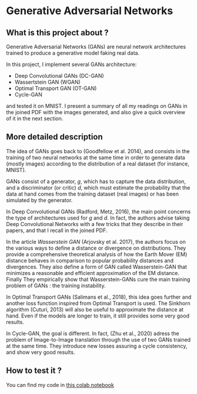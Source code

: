 # Generative Adversarial Networks

## What is this project about ?

 Generative Adversarial Networks (GANs) are neural network architectures trained to produce a generative model faking real data. 

In this project, I implement several GANs architecture:
- Deep Convolutional GANs (DC-GAN)
- Wassertstein GAN (WGAN)
- Optimal Transport GAN (OT-GAN)
- Cycle-GAN

and tested it on MNIST. I present a summary of all my readings on GANs in the joined PDF with the images generated, and also give a quick overview of it in the next section.

## More detailed description

The idea of GANs goes back to (Goodfellow et al. 2014), and consists in the training of two neural networks at the same time in order to generate data (mostly images) according to the distribution of a real dataset (for instance, MNIST). 

GANs consist of a generator, _g_, which has to capture the data distribution, and a discriminator (or critic) _d_, which must estimate the probability that the data at hand comes from the training dataset (real images) or has been simulated by the generator.

In Deep Convolutional GANs (Radford, Metz, 2016), the main point concerns the type of architectures used for _g_ and _d_. In fact, the authors advise taking Deep Convolutional Networks with a few tricks that they describe in their papers, and that I recall in the joined PDF.

In the article _Wasserstein GAN_ (Arjovsky et al. 2017), the authors focus on the various ways to define a distance or divergence on distributions. They provide a comprehensive theoretical analysis of how the Earth Mover (EM) distance behaves in comparison to popular probability distances and divergences. They also define a form of GAN called Wasserstein-GAN that minimizes a reasonable and efficient approximation of the EM distance. Finally They empirically show that Wasserstein-GANs cure the main training problem of GANs : the training instability.

In Optimal Transport GANs (Salimans et al., 2018), this idea goes further and another loss function inspired from Optimal Transport is used. The Sinkhorn algorithm (Cuturi, 2013) will also be useful to approximate the distance at hand. Even if the models are longer to train, it still provides some very good results.

In Cycle-GAN, the goal is different. In fact, (Zhu et al., 2020) adress the problem of Image-to-Image translation through the use of two GANs trained at the same time. They introduce new losses assuring a cycle consistency, and show very good results.

## How to test it ?

You can find my code in [this colab notebook](https://colab.research.google.com/drive/1qCF3gWdJQcGuFJFmwK8UEwbIer75FeXW?usp=sharing)